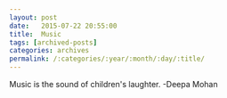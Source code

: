 ```yaml
---
layout: post
date:	2015-07-22 20:55:00
title:  Music
tags: [archived-posts]
categories: archives
permalink: /:categories/:year/:month/:day/:title/
---
```

Music is the sound of children's laughter. -Deepa Mohan


<lj-embed id="1355"/>
